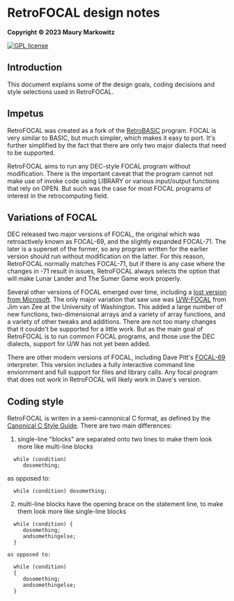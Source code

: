 RetroFOCAL design notes
=======================

**Copyright © 2023 Maury Markowitz**

[![GPL license](http://img.shields.io/badge/license-GPL-brightgreen.svg)](https://opensource.org/licenses/gpl-license)

## Introduction

This document explains some of the design goals, coding decisions and style selections used in RetroFOCAL.

## Impetus

RetroFOCAL was created as a fork of the [RetroBASIC](https://github.com/maurymarkowitz/RetroBASIC) program. FOCAL is very similar to BASIC, but much simpler, which makes it easy to port. It's further simplified by the fact that there are only two major dialects that need to be supported.

RetroFOCAL aims to run any DEC-style FOCAL program without modification. There is the important caveat that the program cannot not make use of invoke code using LIBRARY or various input/output functions that rely on OPEN. But such was the case for most FOCAL programs of interest in the retrocomputing field.

## Variations of FOCAL

DEC released two major versions of FOCAL, the original which was retroactively known as FOCAL-69, and the slightly expanded FOCAL-71. The later is a superset of the former, so  any program written for the earlier version should run without modification on the latter. For this reason, RetroFOCAL normally matches FOCAL-71, but if there is any case where the changes in -71 result in issues, RetroFOCAL always selects the option that will make Lunar Lander and The Sumer Game work properly.

Several other versions of FOCAL emerged over time, including a [lost version from Microsoft](https://devblogs.microsoft.com/oldnewthing/20200616-00/?p=103869). The only major variation that saw use was [U/W-FOCAL](https://www.grc.com/pdp-8/docs/FOCAL_Reference_Manual.pdf) from Jim van Zee at the University of Washington. This added a large number of new functions, two-dimensional arrays and a variety of array functions, and a variety of other tweaks and additions. There are not too many changes that it couldn't be supported for a little work. But as the main goal of RetroFOCAL is to run common FOCAL programs, and those use the DEC dialects, support for U/W has not yet been added.

There are other modern versions of FOCAL, including Dave Pitt's [FOCAL-69](https://github.com/AndrewSav/focal-69) interpreter. This version includes a fully interactive command line enviornment and full support for files and library calls. Any focal program that does not work in RetroFOCAL will likely work in Dave's version.

## Coding style

RetroFOCAL is writen in a semi-cannonical C format, as defined by the [Canonical C Style Guide](https://people.canonical.com/~msawicz/guides/c/cguide.html). There are two main differences:

1) single-line "blocks" are separated onto two lines to make them look more like multi-line blocks
```
  while (condition)
     dosomething;
```
  as opposed to:

```
  while (condition) dosomething;
```
2) multi-line blocks have the opening brace on the statement line, to make them look more like single-line blocks
```
  while (condition) {
     dosomething;
     andsomethingelse;
  }
```
    as opposed to:

```
  while (condition)
  {
     dosomething;
     andsomethingelse;
  }
```
